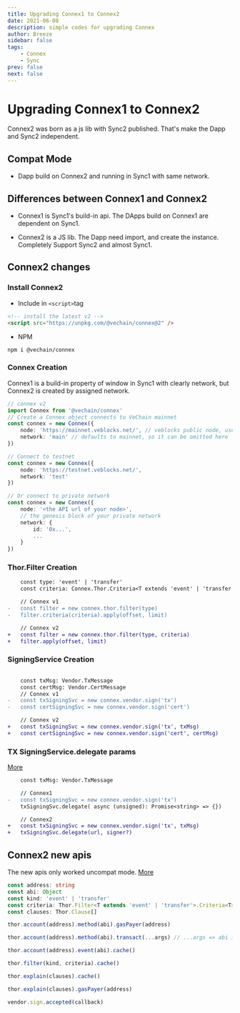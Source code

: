 ```yaml
---
title: Upgrading Connex1 to Connex2
date: 2021-06-08
description: simple codes for upgrading Connex
author: Breeze
sidebar: false
tags:
    - Connex
    - Sync
prev: false
next: false
---
```


# Upgrading Connex1 to Connex2

Connex2 was born as a js lib with Sync2 published. That's make the Dapp and Sync2 independent.

## Compat Mode
-   Dapp build on Connex2 and running in Sync1 with same network.

## Differences between Connex1 and Connex2
-   Connex1 is Sync1's build-in api. The DApps build on Connex1 are dependent on Sync1.

-   Connex2 is a JS lib. The Dapp need import, and create the instance. Completely Support Sync2 and almost Sync1.


## Connex2 changes

### Install Connex2
- Include in ``` <script> ```tag
``` html
<!-- install the latest v2 -->
<script src="https://unpkg.com/@vechain/connex@2" />
```
- NPM

```
npm i @vechain/connex
```

### Connex Creation
Connex1 is a build-in property of window in Sync1 with clearly network, but Connex2 is created by assigned network.

``` ts
// connex v2
import Connex from '@vechain/connex'
// Create a Connex object connects to VeChain mainnet
const connex = new Connex({
    node: 'https://mainnet.veblocks.net/', // veblocks public node, use your own if needed
    network: 'main' // defaults to mainnet, so it can be omitted here
})

// Connect to testnet
const connex = new Connex({
    node: 'https://testnet.veblocks.net/',
    network: 'test'
})

// Or connect to private network
const connex = new Connex({
    node: '<the API url of your node>',
    // the genesis block of your private network
    network: {
        id: '0x...',
        ...
    }
})

```

### Thor.Filter Creation
``` diff
    const type: 'event' | 'transfer'
    const criteria: Connex.Thor.Criteria<T extends 'event' | 'transfer'>

    // Connex v1
-   const filter = new connex.thor.filter(type)
-   filter.criteria(criteria).apply(offset, limit)

    // Connex v2
+   const filter = new connex.thor.filter(type, criteria)
+   filter.apply(offset, limit)

```
### SigningService Creation

```diff

    const txMsg: Vendor.TxMessage
    const certMsg: Vendor.CertMessage
    // Connex v1
-   const txSigningSvc = new connex.vendor.sign('tx')
-   const certSigningSvc = new connex.vendor.sign('cert')

    // Connex v2
+   const txSigningSvc = new connex.vendor.sign('tx', txMsg)
+   const certSigningSvc = new connex.vendor.sign('cert', certMsg)
```

### TX SigningService.delegate params

[More](/connex/api.html#transaction-signing-service)
```diff
    const txMsg: Vendor.TxMessage

    // Connex1
-   const txSigningSvc = new connex.vendor.sign('tx')
    txSigningSvc.delegate( async (unsigned): Promise<string> => {})

    // Connex2
+   const txSigningSvc = new connex.vendor.sign('tx', txMsg)
+   txSigningSvc.delegate(url, signer?)
```

## Connex2 new apis

The new apis only worked uncompat mode.
[More](/connex/api.html)

```typescript
const address: string
const abi: Object
const kind: 'event' | 'transfer'
const criteria: Thor.Filter<T extends 'event' | 'transfer'>.Criteria<T>[]
const clauses: Thor.Clause[]

thor.account(address).method(abi).gasPayer(address)

thor.account(address).method(abi).transact(...args) // ...args => abi inputs

thor.account(address).event(abi).cache()

thor.filter(kind, criteria).cache()

thor.explain(clauses).cache()

thor.explain(clauses).gasPayer(address)

vendor.sign.accepted(callback)
```
